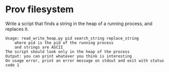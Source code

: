 # Prov filesystem
Write a script that finds a string in the heap of a running process, and replaces it.

    Usage: read_write_heap.py pid search_string replace_string
        where pid is the pid of the running process
        and strings are ASCII
    The script should look only in the heap of the process
    Output: you can print whatever you think is interesting
    On usage error, print an error message on stdout and exit with status code 1

